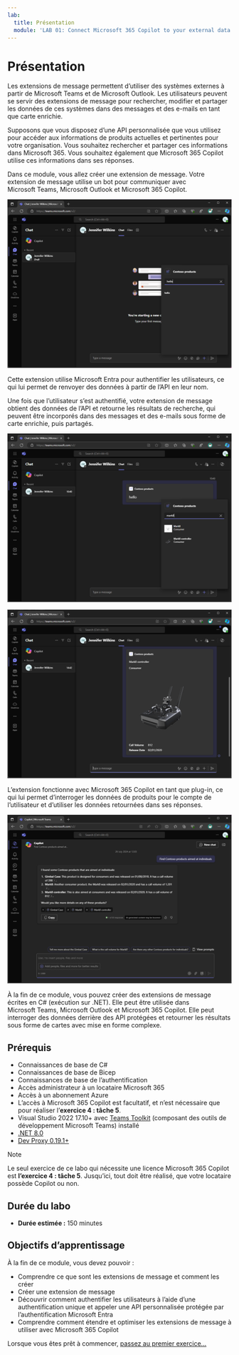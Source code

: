 ```yaml
---
lab:
  title: Présentation
  module: 'LAB 01: Connect Microsoft 365 Copilot to your external data in real-time with message extension plugins built with .NET and Visual Studio'
---
```


# Présentation

Les extensions de message permettent d’utiliser des systèmes externes à partir de Microsoft Teams et de Microsoft Outlook. Les utilisateurs peuvent se servir des extensions de message pour rechercher, modifier et partager les données de ces systèmes dans des messages et des e-mails en tant que carte enrichie.

Supposons que vous disposez d’une API personnalisée que vous utilisez pour accéder aux informations de produits actuelles et pertinentes pour votre organisation. Vous souhaitez rechercher et partager ces informations dans Microsoft 365. Vous souhaitez également que Microsoft 365 Copilot utilise ces informations dans ses réponses.

Dans ce module, vous allez créer une extension de message. Votre extension de message utilise un bot pour communiquer avec Microsoft Teams, Microsoft Outlook et Microsoft 365 Copilot.

![Capture d’écran des résultats de la recherche retournés par une extension de message basée sur une recherche dans Microsoft Teams.](../media/1-search-results.png)

Cette extension utilise Microsoft Entra pour authentifier les utilisateurs, ce qui lui permet de renvoyer des données à partir de l’API en leur nom.

Une fois que l’utilisateur s’est authentifié, votre extension de message obtient des données de l’API et retourne les résultats de recherche, qui peuvent être incorporés dans des messages et des e-mails sous forme de carte enrichie, puis partagés.

![Capture d’écran des résultats de recherche qui utilisent des données d’une API externe dans Microsoft Teams.](../media/3-search-results-api.png)

![Capture d’écran du résultat de recherche incorporé dans un message dans Microsoft Teams.](../media/4-adaptive-card.png)

L’extension fonctionne avec Microsoft 365 Copilot en tant que plug-in, ce qui lui permet d’interroger les données de produits pour le compte de l’utilisateur et d’utiliser les données retournées dans ses réponses.

![Capture d’écran d’une réponse dans Microsoft 365 Copilot qui contient des informations retournées par le plug-in d’extension de message. Une carte adaptative s’affiche avec des informations sur le produit.](../media/5-copilot-answer.png)

À la fin de ce module, vous pouvez créer des extensions de message écrites en C# (exécution sur .NET). Elle peut être utilisée dans Microsoft Teams, Microsoft Outlook et Microsoft 365 Copilot. Elle peut interroger des données derrière des API protégées et retourner les résultats sous forme de cartes avec mise en forme complexe.

## Prérequis

- Connaissances de base de C#
- Connaissances de base de Bicep
- Connaissances de base de l’authentification
- Accès administrateur à un locataire Microsoft 365
- Accès à un abonnement Azure
- L’accès à Microsoft 365 Copilot est facultatif, et n’est nécessaire que pour réaliser l’**exercice 4 : tâche 5**.
- Visual Studio 2022 17.10+ avec [Teams Toolkit](/microsoftteams/platform/toolkit/toolkit-v4/teams-toolkit-fundamentals-vs) (composant des outils de développement Microsoft Teams) installé
- [.NET 8.0](https://dotnet.microsoft.com/download/dotnet/8.0)
- [Dev Proxy 0.19.1+](https://aka.ms/devproxy)

> [!NOTE]
> Le seul exercice de ce labo qui nécessite une licence Microsoft 365 Copilot est **l’exercice 4 : tâche 5**. Jusqu’ici, tout doit être réalisé, que votre locataire possède Copilot ou non.

## Durée du labo

  - **Durée estimée :** 150 minutes

## Objectifs d’apprentissage

À la fin de ce module, vous devez pouvoir :

- Comprendre ce que sont les extensions de message et comment les créer
- Créer une extension de message
- Découvrir comment authentifier les utilisateurs à l’aide d’une authentification unique et appeler une API personnalisée protégée par l’authentification Microsoft Entra
- Comprendre comment étendre et optimiser les extensions de message à utiliser avec Microsoft 365 Copilot

Lorsque vous êtes prêt à commencer, [passez au premier exercice…](./2-exercise-create-a-message-extension.md)
